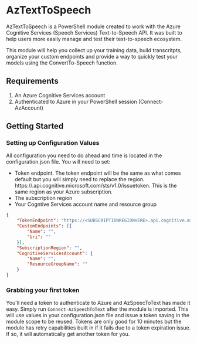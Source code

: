 # AzTextToSpeech

AzTextToSpeech is a PowerShell module created to work with the Azure Cognitive Services (Speech Services) Text-to-Speech API. It was built to help users more easily manage and test their text-to-speech ecosystem.

This module will help you collect up your training data, build transcritpts, organize your custom endpoints and provide a way to quickly test your models using the ConvertTo-Speech function.

## Requirements

1. An Azure Cognitive Services account
2. Authenticated to Azure in your PowerShell session (Connect-AzAccount)

## Getting Started

### Setting up Configuration Values

All configuration you need to do ahead and time is located in the configuration.json file. You will need to set:

 - Token endpoint. The token endpoint will be the same as what comes default but you will simply need to replace the region. https://<REGIONHERE>.api.cognitive.microsoft.com/sts/v1.0/issuetoken. This is the same region as your Azure subscription.
 - The subscription region
 - Your Cogntive Services account name and resource group
  
```JSON
{
    "TokenEndpoint": "https://<SUBSCRIPTIONREGIONHERE>.api.cognitive.microsoft.com/sts/v1.0/issuetoken",
    "CustomEndpoints": [{
        "Name": "",
        "Uri": ""
    }],
    "SubscriptionRegion": "",
    "CognitiveServicesAccount": {
        "Name": "",
        "ResourceGroupName": ""
    }
}
```

### Grabbing your first token

You'll need a token to authenticate to Azure and AzSpeecToText has made it easy. Simply run `Connect-AzSpeechToText` after the module is imported. This will use values in your configuration.json file and issue a token saving in the module scope to be reused. Tokens are only good for 10 minutes but the module has retry capabilities built in if it fails due to a token expiration issue. If so, it will automatically get another token for you.
